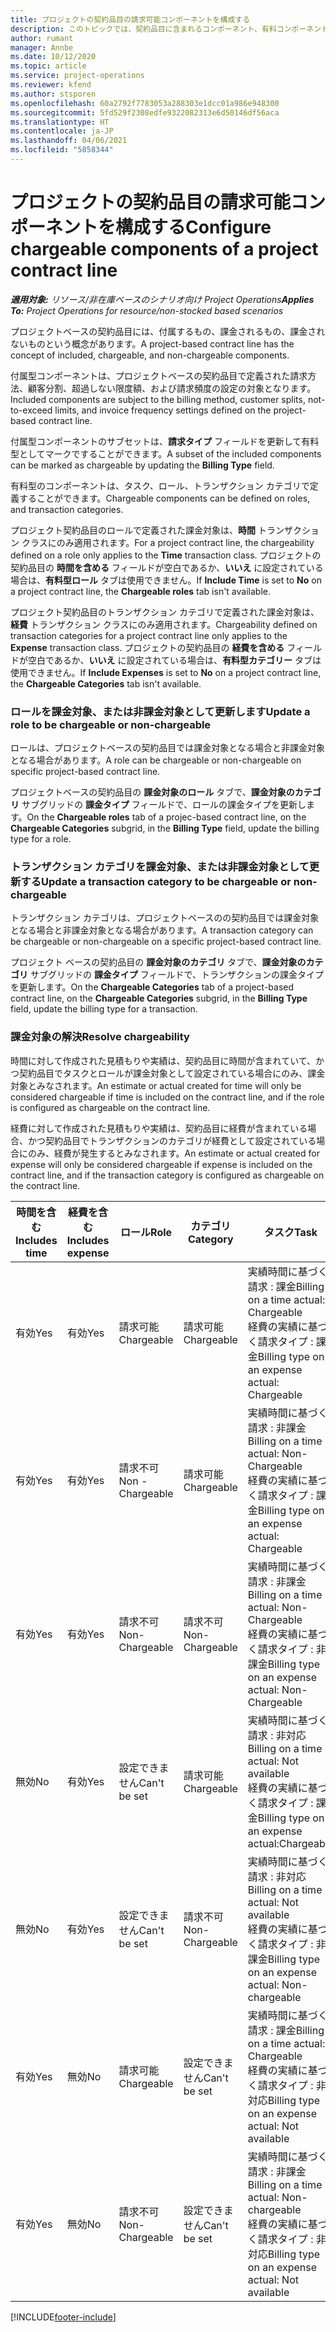 ```yaml
---
title: プロジェクトの契約品目の請求可能コンポーネントを構成する
description: このトピックでは、契約品目に含まれるコンポーネント、有料コンポーネント、および非有料コンポーネントに関する情報を提供します。
author: rumant
manager: Annbe
ms.date: 10/12/2020
ms.topic: article
ms.service: project-operations
ms.reviewer: kfend
ms.author: stsporen
ms.openlocfilehash: 60a2792f7783053a288303e1dcc01a986e948300
ms.sourcegitcommit: 5fd529f2308edfe9322082313e6d50146df56aca
ms.translationtype: HT
ms.contentlocale: ja-JP
ms.lasthandoff: 04/06/2021
ms.locfileid: "5858344"
---
```

# <a name="configure-chargeable-components-of-a-project-contract-line"></a><span data-ttu-id="93183-103">プロジェクトの契約品目の請求可能コンポーネントを構成する</span><span class="sxs-lookup"><span data-stu-id="93183-103">Configure chargeable components of a project contract line</span></span>

<span data-ttu-id="93183-104">_**適用対象:** リソース/非在庫ベースのシナリオ向け Project Operations_</span><span class="sxs-lookup"><span data-stu-id="93183-104">_**Applies To:** Project Operations for resource/non-stocked based scenarios_</span></span>

<span data-ttu-id="93183-105">プロジェクトベースの契約品目には、付属するもの、課金されるもの、課金されないものという概念があります。</span><span class="sxs-lookup"><span data-stu-id="93183-105">A project-based contract line has the concept of included, chargeable, and non-chargeable components.</span></span>

<span data-ttu-id="93183-106">付属型コンポーネントは、プロジェクトベースの契約品目で定義された請求方法、顧客分割、超過しない限度額、および請求頻度の設定の対象となります。</span><span class="sxs-lookup"><span data-stu-id="93183-106">Included components are subject to the billing method, customer splits, not-to-exceed limits, and invoice frequency settings defined on the project-based contract line.</span></span>

<span data-ttu-id="93183-107">付属型コンポーネントのサブセットは、**請求タイプ** フィールドを更新して有料型としてマークですることができます。</span><span class="sxs-lookup"><span data-stu-id="93183-107">A subset of the included components can be marked as chargeable by updating the **Billing Type** field.</span></span>

<span data-ttu-id="93183-108">有料型のコンポーネントは、タスク、ロール、トランザクション カテゴリで定義することができます。</span><span class="sxs-lookup"><span data-stu-id="93183-108">Chargeable components can be defined on roles, and transaction categories.</span></span>

<span data-ttu-id="93183-109">プロジェクト契約品目のロールで定義された課金対象は、**時間** トランザクション クラスにのみ適用されます。</span><span class="sxs-lookup"><span data-stu-id="93183-109">For a project contract line, the chargeability defined on a role only applies to the **Time** transaction class.</span></span> <span data-ttu-id="93183-110">プロジェクトの契約品目の **時間を含める** フィールドが空白であるか、**いいえ** に設定されている場合は、**有料型ロール** タブは使用できません。</span><span class="sxs-lookup"><span data-stu-id="93183-110">If **Include Time** is set to **No** on a project contract line, the **Chargeable roles** tab isn't available.</span></span>

<span data-ttu-id="93183-111">プロジェクト契約品目のトランザクション カテゴリで定義された課金対象は、**経費** トランザクション クラスにのみ適用されます。</span><span class="sxs-lookup"><span data-stu-id="93183-111">Chargeability defined on transaction categories for a project contract line only applies to the **Expense** transaction class.</span></span> <span data-ttu-id="93183-112">プロジェクトの契約品目の **経費を含める** フィールドが空白であるか、**いいえ** に設定されている場合は、**有料型カテゴリー** タブは使用できません。</span><span class="sxs-lookup"><span data-stu-id="93183-112">If **Include Expenses** is set to **No** on a project contract line, the **Chargeable Categories** tab isn't available.</span></span>

### <a name="update-a-role-to-be-chargeable-or-non-chargeable"></a><span data-ttu-id="93183-113">ロールを課金対象、または非課金対象として更新します</span><span class="sxs-lookup"><span data-stu-id="93183-113">Update a role to be chargeable or non-chargeable</span></span>

<span data-ttu-id="93183-114">ロールは、プロジェクトベースの契約品目では課金対象となる場合と非課金対象となる場合があります。</span><span class="sxs-lookup"><span data-stu-id="93183-114">A role can be chargeable or non-chargeable on specific project-based contract line.</span></span>

<span data-ttu-id="93183-115">プロジェクトベースの契約品目の **課金対象のロール** タブで、**課金対象のカテゴリ** サブグリッドの **課金タイプ** フィールドで、ロールの課金タイプを更新します。</span><span class="sxs-lookup"><span data-stu-id="93183-115">On the **Chargeable roles** tab of a projec-based contract line, on the **Chargeable Categories** subgrid, in the **Billing Type** field, update the billing type for a role.</span></span>

### <a name="update-a-transaction-category-to-be-chargeable-or-non-chargeable"></a><span data-ttu-id="93183-116">トランザクション カテゴリを課金対象、または非課金対象として更新する</span><span class="sxs-lookup"><span data-stu-id="93183-116">Update a transaction category to be chargeable or non-chargeable</span></span>

<span data-ttu-id="93183-117">トランザクション カテゴリは、プロジェクトベースのの契約品目では課金対象となる場合と非課金対象となる場合があります。</span><span class="sxs-lookup"><span data-stu-id="93183-117">A transaction category can be chargeable or non-chargeable on a specific project-based contract line.</span></span>

<span data-ttu-id="93183-118">プロジェクト ベースの契約品目の **課金対象のカテゴリ** タブで、**課金対象のカテゴリ** サブグリッドの **課金タイプ** フィールドで、トランザクションの課金タイプを更新します。</span><span class="sxs-lookup"><span data-stu-id="93183-118">On the **Chargeable Categories** tab of a project-based contract line, on the **Chargeable Categories** subgrid, in the **Billing Type** field, update the billing type for a transaction.</span></span>

### <a name="resolve-chargeability"></a><span data-ttu-id="93183-119">課金対象の解決</span><span class="sxs-lookup"><span data-stu-id="93183-119">Resolve chargeability</span></span>

<span data-ttu-id="93183-120">時間に対して作成された見積もりや実績は、契約品目に時間が含まれていて、かつ契約品目でタスクとロールが課金対象として設定されている場合にのみ、課金対象とみなされます。</span><span class="sxs-lookup"><span data-stu-id="93183-120">An estimate or actual created for time will only be considered chargeable if time is included on the contract line, and if the role is configured as chargeable on the contract line.</span></span>

<span data-ttu-id="93183-121">経費に対して作成された見積もりや実績は、契約品目に経費が含まれている場合、かつ契約品目でトランザクションのカテゴリが経費として設定されている場合にのみ、経費が発生するとみなされます。</span><span class="sxs-lookup"><span data-stu-id="93183-121">An estimate or actual created for expense will only be considered chargeable if expense is included on the contract line, and if the transaction category is configured as chargeable on the contract line.</span></span>

| <span data-ttu-id="93183-122">時間を含む</span><span class="sxs-lookup"><span data-stu-id="93183-122">Includes time</span></span> | <span data-ttu-id="93183-123">経費を含む</span><span class="sxs-lookup"><span data-stu-id="93183-123">Includes expense</span></span> | <span data-ttu-id="93183-124">ロール</span><span class="sxs-lookup"><span data-stu-id="93183-124">Role</span></span> | <span data-ttu-id="93183-125">カテゴリ</span><span class="sxs-lookup"><span data-stu-id="93183-125">Category</span></span> | <span data-ttu-id="93183-126">タスク​</span><span class="sxs-lookup"><span data-stu-id="93183-126">Task</span></span> |
| --- | --- | --- | --- | --- |
| <span data-ttu-id="93183-127">有効</span><span class="sxs-lookup"><span data-stu-id="93183-127">Yes</span></span> | <span data-ttu-id="93183-128">有効</span><span class="sxs-lookup"><span data-stu-id="93183-128">Yes</span></span> | <span data-ttu-id="93183-129">請求可能</span><span class="sxs-lookup"><span data-stu-id="93183-129">Chargeable</span></span> | <span data-ttu-id="93183-130">請求可能</span><span class="sxs-lookup"><span data-stu-id="93183-130">Chargeable</span></span> | <span data-ttu-id="93183-131">実績時間に基づく請求 : 課金</span><span class="sxs-lookup"><span data-stu-id="93183-131">Billing on a time actual: Chargeable</span></span> </br><span data-ttu-id="93183-132">経費の実績に基づく請求タイプ : 課金</span><span class="sxs-lookup"><span data-stu-id="93183-132">Billing type on an expense actual: Chargeable</span></span> |
| <span data-ttu-id="93183-133">有効</span><span class="sxs-lookup"><span data-stu-id="93183-133">Yes</span></span> | <span data-ttu-id="93183-134">有効</span><span class="sxs-lookup"><span data-stu-id="93183-134">Yes</span></span> | <span data-ttu-id="93183-135">請求不可</span><span class="sxs-lookup"><span data-stu-id="93183-135">Non - Chargeable</span></span> | <span data-ttu-id="93183-136">請求可能</span><span class="sxs-lookup"><span data-stu-id="93183-136">Chargeable</span></span> | <span data-ttu-id="93183-137">実績時間に基づく請求 : 非課金</span><span class="sxs-lookup"><span data-stu-id="93183-137">Billing on a time actual: Non-Chargeable</span></span> </br><span data-ttu-id="93183-138">経費の実績に基づく請求タイプ : 課金</span><span class="sxs-lookup"><span data-stu-id="93183-138">Billing type on an expense actual: Chargeable</span></span> |
| <span data-ttu-id="93183-139">有効</span><span class="sxs-lookup"><span data-stu-id="93183-139">Yes</span></span> | <span data-ttu-id="93183-140">有効</span><span class="sxs-lookup"><span data-stu-id="93183-140">Yes</span></span> | <span data-ttu-id="93183-141">請求不可</span><span class="sxs-lookup"><span data-stu-id="93183-141">Non-Chargeable</span></span> | <span data-ttu-id="93183-142">請求不可</span><span class="sxs-lookup"><span data-stu-id="93183-142">Non-Chargeable</span></span> | <span data-ttu-id="93183-143">実績時間に基づく請求 : 非課金</span><span class="sxs-lookup"><span data-stu-id="93183-143">Billing on a time actual: Non-Chargeable</span></span> </br><span data-ttu-id="93183-144">経費の実績に基づく請求タイプ : 非課金</span><span class="sxs-lookup"><span data-stu-id="93183-144">Billing type on an expense actual: Non-Chargeable</span></span> |
| <span data-ttu-id="93183-145">無効</span><span class="sxs-lookup"><span data-stu-id="93183-145">No</span></span> | <span data-ttu-id="93183-146">有効</span><span class="sxs-lookup"><span data-stu-id="93183-146">Yes</span></span> | <span data-ttu-id="93183-147">設定できません</span><span class="sxs-lookup"><span data-stu-id="93183-147">Can't be set</span></span> | <span data-ttu-id="93183-148">請求可能</span><span class="sxs-lookup"><span data-stu-id="93183-148">Chargeable</span></span> | <span data-ttu-id="93183-149">実績時間に基づく請求 : 非対応</span><span class="sxs-lookup"><span data-stu-id="93183-149">Billing on a time actual: Not available</span></span> </br><span data-ttu-id="93183-150">経費の実績に基づく請求タイプ : 課金</span><span class="sxs-lookup"><span data-stu-id="93183-150">Billing type on an expense actual:Chargeable</span></span> |
| <span data-ttu-id="93183-151">無効</span><span class="sxs-lookup"><span data-stu-id="93183-151">No</span></span> | <span data-ttu-id="93183-152">有効</span><span class="sxs-lookup"><span data-stu-id="93183-152">Yes</span></span> | <span data-ttu-id="93183-153">設定できません</span><span class="sxs-lookup"><span data-stu-id="93183-153">Can't be set</span></span> | <span data-ttu-id="93183-154">請求不可</span><span class="sxs-lookup"><span data-stu-id="93183-154">Non-Chargeable</span></span> | <span data-ttu-id="93183-155">実績時間に基づく請求 : 非対応</span><span class="sxs-lookup"><span data-stu-id="93183-155">Billing on a time actual: Not available</span></span> </br><span data-ttu-id="93183-156">経費の実績に基づく請求タイプ : 非課金</span><span class="sxs-lookup"><span data-stu-id="93183-156">Billing type on an expense actual: Non-chargeable</span></span> |
| <span data-ttu-id="93183-157">有効</span><span class="sxs-lookup"><span data-stu-id="93183-157">Yes</span></span> | <span data-ttu-id="93183-158">無効</span><span class="sxs-lookup"><span data-stu-id="93183-158">No</span></span> | <span data-ttu-id="93183-159">請求可能</span><span class="sxs-lookup"><span data-stu-id="93183-159">Chargeable</span></span> | <span data-ttu-id="93183-160">設定できません</span><span class="sxs-lookup"><span data-stu-id="93183-160">Can't be set</span></span> | <span data-ttu-id="93183-161">実績時間に基づく請求 : 課金</span><span class="sxs-lookup"><span data-stu-id="93183-161">Billing on a time actual: Chargeable</span></span> </br><span data-ttu-id="93183-162">経費の実績に基づく請求タイプ : 非対応</span><span class="sxs-lookup"><span data-stu-id="93183-162">Billing type on an expense actual: Not available</span></span> |
| <span data-ttu-id="93183-163">有効</span><span class="sxs-lookup"><span data-stu-id="93183-163">Yes</span></span> | <span data-ttu-id="93183-164">無効</span><span class="sxs-lookup"><span data-stu-id="93183-164">No</span></span> | <span data-ttu-id="93183-165">請求不可</span><span class="sxs-lookup"><span data-stu-id="93183-165">Non-Chargeable</span></span> | <span data-ttu-id="93183-166">設定できません</span><span class="sxs-lookup"><span data-stu-id="93183-166">Can't be set</span></span> | <span data-ttu-id="93183-167">実績時間に基づく請求 : 非課金</span><span class="sxs-lookup"><span data-stu-id="93183-167">Billing on a time actual: Non-chargeable</span></span> </br> <span data-ttu-id="93183-168">経費の実績に基づく請求タイプ : 非対応</span><span class="sxs-lookup"><span data-stu-id="93183-168">Billing type on an expense actual: Not available</span></span> |


[!INCLUDE[footer-include](../includes/footer-banner.md)]
